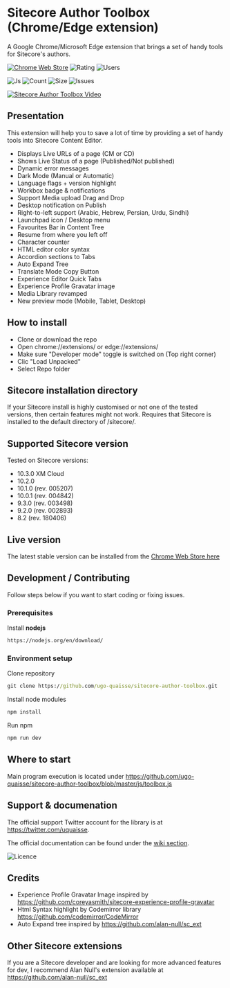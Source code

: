 # Sitecore Author Toolbox (Chrome/Edge extension)

A Google Chrome/Microsoft Edge extension that brings a set of handy tools for Sitecore's authors.

[![Chrome Web Store](https://img.shields.io/chrome-web-store/v/mckfcmcdbgkgffdknpkaihjigmcnnbco)](https://chrome.google.com/webstore/detail/mckfcmcdbgkgffdknpkaihjigmcnnbco/)
![Rating](https://img.shields.io/chrome-web-store/rating/mckfcmcdbgkgffdknpkaihjigmcnnbco)
![Users](https://img.shields.io/chrome-web-store/users/mckfcmcdbgkgffdknpkaihjigmcnnbco)

![Js](https://img.shields.io/github/languages/top/ugo-quaisse/sitecore-author-toolbox)
![Count](https://img.shields.io/github/languages/count/ugo-quaisse/sitecore-author-toolbox)
![Size](https://img.shields.io/github/repo-size/ugo-quaisse/sitecore-author-toolbox)
![Issues](https://img.shields.io/github/issues-raw/ugo-quaisse/sitecore-author-toolbox)

[![Sitecore Author Toolbox Video](http://img.youtube.com/vi/f-IT1sLyl44/0.jpg)](http://www.youtube.com/watch?v=f-IT1sLyl44)

## Presentation

This extension will help you to save a lot of time by providing a set of handy tools into Sitecore Content Editor.

- Displays Live URLs of a page (CM or CD)
- Shows Live Status of a page (Published/Not published)
- Dynamic error messages
- Dark Mode (Manual or Automatic)
- Language flags + version highlight
- Workbox badge & notifications
- Support Media upload Drag and Drop
- Desktop notification on Publish
- Right-to-left support (Arabic, Hebrew, Persian, Urdu, Sindhi)
- Launchpad icon / Desktop menu
- Favourites Bar in Content Tree
- Resume from where you left off
- Character counter
- HTML editor color syntax
- Accordion sections to Tabs
- Auto Expand Tree
- Translate Mode Copy Button
- Experience Editor Quick Tabs
- Experience Profile Gravatar image
- Media Library revamped
- New preview mode (Mobile, Tablet, Desktop)

## How to install

- Clone or download the repo
- Open chrome://extensions/ or edge://extensions/
- Make sure "Developer mode" toggle is switched on (Top right corner)
- Clic "Load Unpacked"
- Select Repo folder

## Sitecore installation directory

If your Sitecore install is highly customised or not one of the tested versions, then certain features might not work.
Requires that Sitecore is installed to the default directory of /sitecore/.

## Supported Sitecore version

Tested on Sitecore versions:

- 10.3.0 XM Cloud
- 10.2.0
- 10.1.0 (rev. 005207)
- 10.0.1 (rev. 004842)
- 9.3.0 (rev. 003498)
- 9.2.0 (rev. 002893)
- 8.2 (rev. 180406)

## Live version

The latest stable version can be installed from the [Chrome Web Store here](https://chrome.google.com/webstore/detail/mckfcmcdbgkgffdknpkaihjigmcnnbco/)

## Development / Contributing

Follow steps below if you want to start coding or fixing issues.

### Prerequisites

Install **nodejs**

```cmd
https://nodejs.org/en/download/
```

### Environment setup

Clone repository

```cmd
git clone https://github.com/ugo-quaisse/sitecore-author-toolbox.git
```

Install node modules

```cmd
npm install
```

Run npm

```cmd
npm run dev
```

## Where to start

Main program execution is located under https://github.com/ugo-quaisse/sitecore-author-toolbox/blob/master/js/toolbox.js

## Support & documenation

The official support Twitter account for the library is at <https://twitter.com/uquaisse>.

The official documentation can be found under the [wiki section](https://github.com/ugo-quaisse/sitecore-author-toolbox/wiki).

![Licence](https://img.shields.io/github/license/ugo-quaisse/sitecore-author-toolbox)

## Credits

- Experience Profile Gravatar Image inspired by https://github.com/coreyasmith/sitecore-experience-profile-gravatar
- Html Syntax highlight by Codemirror library https://github.com/codemirror/CodeMirror
- Auto Expand tree inspired by https://github.com/alan-null/sc_ext

## Other Sitecore extensions

If you are a Sitecore developer and are looking for more advanced features for dev, I recommend Alan Null's extension available at https://github.com/alan-null/sc_ext
